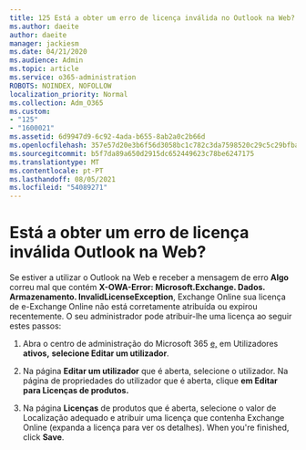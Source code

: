 ```yaml
---
title: 125 Está a obter um erro de licença inválida no Outlook na Web?
ms.author: daeite
author: daeite
manager: jackiesm
ms.date: 04/21/2020
ms.audience: Admin
ms.topic: article
ms.service: o365-administration
ROBOTS: NOINDEX, NOFOLLOW
localization_priority: Normal
ms.collection: Adm_O365
ms.custom:
- "125"
- "1600021"
ms.assetid: 6d9947d9-6c92-4ada-b655-8ab2a0c2b66d
ms.openlocfilehash: 357e57d20e3b6f56d3058bc1c782c3da7598520c29c5c29bfba6eec614fc5248
ms.sourcegitcommit: b5f7da89a650d2915dc652449623c78be6247175
ms.translationtype: MT
ms.contentlocale: pt-PT
ms.lasthandoff: 08/05/2021
ms.locfileid: "54089271"
---
```

# <a name="getting-an-invalid-license-error-in-outlook-on-the-web"></a>Está a obter um erro de licença inválida Outlook na Web?

Se estiver a utilizar o Outlook na Web e receber a mensagem de erro **Algo** correu mal que contém **X-OWA-Error: Microsoft.Exchange. Dados. Armazenamento. InvalidLicenseException**, Exchange Online sua licença de e-Exchange Online não está corretamente atribuída ou expirou recentemente. O seu administrador pode atribuir-lhe uma licença ao seguir estes passos:
  
1. Abra o centro de administração do Microsoft 365 [e,](https://portal.office.com/adminportal/home#/homepage) em Utilizadores **ativos,** **selecione Editar um utilizador**.

2. Na página **Editar um utilizador** que é aberta, selecione o utilizador. Na página de propriedades do utilizador que é aberta, clique **em Editar** **para Licenças de produtos.**

3. Na página **Licenças** de produtos que  é aberta, selecione o valor de Localização adequado e atribuir uma licença que contenha Exchange Online (expanda a licença para ver os detalhes). When you're finished, click **Save**.
